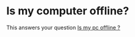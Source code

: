 # Is my computer offline?

This answers your question [Is my pc offline ?](https://is-my-pc-offline.tk)
